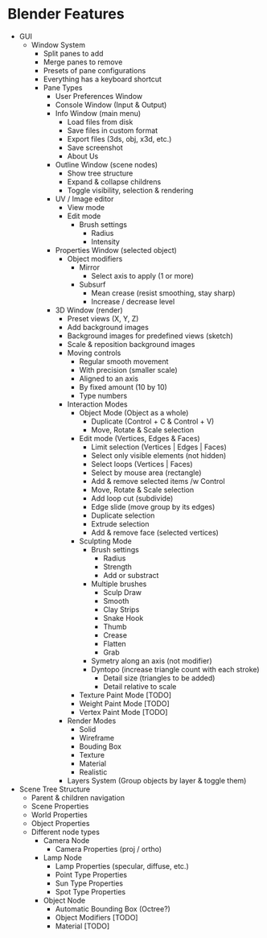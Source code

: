 # Blender Features

+ GUI
	+ Window System
		+ Split panes to add
		+ Merge panes to remove
		+ Presets of pane configurations
		+ Everything has a keyboard shortcut
		+ Pane Types
			+ User Preferences Window
			+ Console Window (Input & Output)
			+ Info Window (main menu)
				+ Load files from disk
				+ Save files in custom format
				+ Export files (3ds, obj, x3d, etc.)
				+ Save screenshot
				+ About Us
			+ Outline Window (scene nodes)
				+ Show tree structure
				+ Expand & collapse childrens
				+ Toggle visibility, selection & rendering
			+ UV / Image editor
				+ View mode
				+ Edit mode
					+ Brush settings
						+ Radius
						+ Intensity
			+ Properties Window (selected object)
				+ Object modifiers
					+ Mirror
						+ Select axis to apply (1 or more)
					+ Subsurf
						+ Mean crease (resist smoothing, stay sharp)
						+ Increase / decrease level
			+ 3D Window (render)
				+ Preset views (X, Y, Z)
				+ Add background images
				+ Background images for predefined views (sketch)
				+ Scale & reposition background images
				+ Moving controls
					+ Regular smooth movement
					+ With precision (smaller scale)
					+ Aligned to an axis
					+ By fixed amount (10 by 10)
					+ Type numbers
				+ Interaction Modes
					+ Object Mode (Object as a whole)
						+ Duplicate (Control + C & Control + V)
						+ Move, Rotate & Scale selection
					+ Edit mode (Vertices, Edges & Faces)
						+ Limit selection (Vertices | Edges | Faces)
						+ Select only visible elements (not hidden)
						+ Select loops (Vertices | Faces)
						+ Select by mouse area (rectangle)
						+ Add & remove selected items /w Control
						+ Move, Rotate & Scale selection
						+ Add loop cut (subdivide)
						+ Edge slide (move group by its edges)
						+ Duplicate selection
						+ Extrude selection
						+ Add & remove face (selected vertices)
					+ Sculpting Mode
						+ Brush settings
							+ Radius
							+ Strength
							+ Add or substract
						+ Multiple brushes
							+ Sculp Draw
							+ Smooth
							+ Clay Strips
							+ Snake Hook
							+ Thumb
							+ Crease
							+ Flatten
							+ Grab
						+ Symetry along an axis (not modifier)
						+ Dyntopo (increase triangle count with each stroke)
							+ Detail size (triangles to be added)
							+ Detail relative to scale
					+ Texture Paint Mode [TODO]
					+ Weight Paint Mode [TODO]
					+ Vertex Paint Mode [TODO]
                + Render Modes
                	+ Solid
                	+ Wireframe
                	+ Bouding Box
                	+ Texture
                	+ Material
                	+ Realistic
              	+ Layers System (Group objects by layer & toggle them)
+ Scene Tree Structure
	+ Parent & children navigation
    + Scene Properties
    + World Properties
    + Object Properties
	+ Different node types
		+ Camera Node
        	+ Camera Properties (proj / ortho)
		+ Lamp Node
			+ Lamp Properties (specular, diffuse, etc.)
			+ Point Type Properties
			+ Sun Type Properties
			+ Spot Type Properties
		+ Object Node
			+ Automatic Bounding Box (Octree?)
			+ Object Modifiers [TODO]
			+ Material [TODO]
